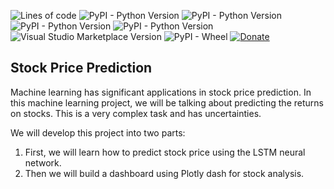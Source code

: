 ![Lines of code](https://img.shields.io/tokei/lines/github/ADITYABHNDARI/Stock-project?logo=GITHUB&style=plastic)
![PyPI - Python Version](https://img.shields.io/pypi/pyversions/numpy?color=yellow&label=numpy&logo=numpy&logoColor=red)
![PyPI - Python Version](https://img.shields.io/pypi/pyversions/dash?color=cyan&label=Dash&logo=dash&logoColor=blue)
![PyPI - Python Version](https://img.shields.io/pypi/pyversions/keras?color=cyan&label=Keras&logo=keras)
![PyPI - Python Version](https://img.shields.io/pypi/pyversions/pandas?color=purple&label=Pandas&logo=pandas)
![Visual Studio Marketplace Version](https://img.shields.io/visual-studio-marketplace/v/ms-python.vscode-pylance?label=Pylance&style=plastic)
![PyPI - Wheel](https://img.shields.io/pypi/wheel/numpy?color=cyan&style=plastic)
[![Donate](https://img.shields.io/badge/Donate-PayPal-green.svg?logo=paypal&style=flat-square)](https://paypal.me/iAdityaBhandari/1000)&nbsp;

## Stock Price Prediction
Machine learning has significant applications in stock price prediction. In this machine learning project, we will be talking about predicting the returns on stocks. This is a very complex task and has uncertainties.

We will develop this project into two parts:

1. First, we will learn how to predict stock price using the LSTM neural network.
2. Then we will build a dashboard using Plotly dash for stock analysis.
